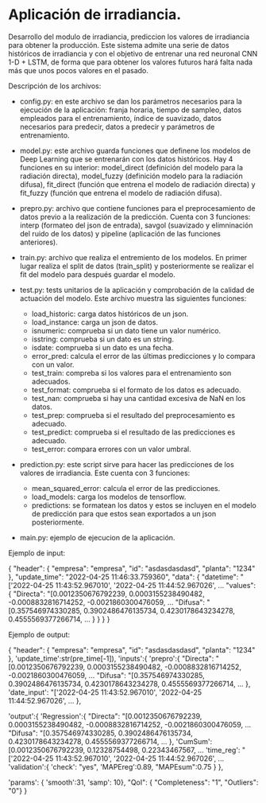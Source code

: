 # Aplicación de irradiancia.

Desarrollo del modulo de irradiancia, prediccion los valores de irradiancia para obtener la producción. Este sistema admite una serie de datos históricos de irradiancia y con el objetivo de entrenar una red neuronal CNN 1-D + LSTM, de forma que para obtener los valores futuros hará falta nada más que unos pocos valores en el pasado.   


Descripción de los archivos:

* config.py: en este archivo se dan los parámetros necesarios para la ejecución de la aplicación: franja horaria, tiempo de sampleo, datos empleados para el entrenamiento, índice de suavizado, datos necesarios para predecir, datos a predecir y parámetros de entrenamiento.

* model.py: este archivo guarda funciones que definene los modelos de Deep Learning que se entrenarán con los datos históricos. Hay 4 funciones en su interior: model_direct (definición del modelo para la radiación directa), model_fuzzy (definición modelo para la radiación difusa), fit_direct (función que entrena el modelo de radiación directa) y fit_fuzzy (función que entrena el modelo de radiación difusa).

* prepro.py: archivo que contiene funciones para el preprocesamiento de datos previo a la realización de la predicción. Cuenta con 3 funciones: interp (formateo del json de entrada), savgol (suavizado y elimninación del ruido de los datos) y pipeline (aplicación de las funciones anteriores).

* train.py: archivo que realiza el entremiento de los modelos. En primer lugar realiza el split de datos (train_split) y posteriormente se realizar el fit del modelo para después guardar el modelo.

* test.py: tests unitarios de la aplicación y comprobación de la calidad de actuación del modelo. Este archivo muestra las siguientes funciones:
  * load_historic: carga datos históricos de un json.
  * load_instance: carga un json de datos.
  * isnumeric: comprueba si un dato tiene un valor numérico.
  * isstring: comprueba si un dato es un string.
  * isdate: comprueba si un dato es una fecha.
  * error_pred: calcula el error de las últimas predicciones y lo compara con un valor.
  * test_train: compreba si los valores para el entrenamiento son adecuados.
  * test_format: comprueba si el formato de los datos es adecuado.
  * test_nan: comprueba si hay una cantidad excesiva de NaN en los datos.
  * test_prep: comprueba si el resultado del preprocesamiento es adecuado.
  * test_predict: comprueba si el resultado de las predicciones es adecuado.
  * test_error: compara errores con un valor umbral.

* prediction.py: este script sirve para hacer las predicciones de los valores de irradiancia. Este cuenta con 3 funciones:
  
  * mean_squared_error: calcula el error de las predicciones.
  * load_models: carga los modelos de tensorflow.
  * predictions: se formatean los datos y estos se incluyen en el modelo de predicción para que estos sean exportados a un json posteriormente.

* main.py: ejemplo de ejecucion de la aplicación.



Ejemplo de input:

{
    "header": {
        "empresa": "empresa",
        "id": "asdasdasdasd",
        "planta": "1234"
    },
    "update_time": "2022-04-25 11:46:33.759360",
    "data": {
       "datetime":  "['2022-04-25 11:43:52.967010', '2022-04-25 11:44:52.967026', ...
       "values":{
            "Directa": "[0.0012350676792239, 0.0003155238490482, -0.0008832816714252, -0.0021860300476059, ...
            "Difusa":  "[0.357546974330285, 0.3902486476135734, 0.4230178643234278, 0.4555569377266714, ... 
       }
    }
  }
}


Ejemplo de output:


 {
   "header": {
   "empresa": "empresa",
   "id": "asdasdasdasd",
   "planta": "1234"
   },
   'update_time':str(pre_time[-1]),
   'inputs':{
      'prepro':{
            "Directa": "[0.0012350676792239, 0.0003155238490482, -0.0008832816714252, -0.0021860300476059, ...
            "Difusa":  "[0.357546974330285, 0.3902486476135734, 0.4230178643234278, 0.4555569377266714, ... 
      },
      'date_input': "['2022-04-25 11:43:52.967010', '2022-04-25 11:44:52.967026', ...
   },

   'output':{
    'Regression':{
          "Directa": "[0.0012350676792239, 0.0003155238490482, -0.0008832816714252, -0.0021860300476059, ...
          "Difusa":  "[0.357546974330285, 0.3902486476135734, 0.4230178643234278, 0.4555569377266714, ... 
    },
    'CumSum':[0.0012350676792239, 0.12328754498, 0.22343467567, ...
    'time_reg': "['2022-04-25 11:43:52.967010', '2022-04-25 11:44:52.967026', ...
    'validation':{
      'check': "yes",
      'MAPEreg':0.89,
      "MAPEsum":0.75
      }
   },

   'params': {
      'smooth':31,
      'samp': 10},
   "QoI": {
      "Completeness": "1",
      "Outliers": "0"}
   }




